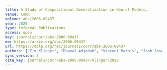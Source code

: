 ```yaml
---
title: A Study of Compositional Generalization in Neural Models.
venue: CoRR
volume: abs/2006.09437
year: 2020
type: Informal Publications
access: open
key: journals/corr/abs-2006-09437
ee: https://arxiv.org/abs/2006.09437
url: https://dblp.org/rec/journals/corr/abs-2006-09437
authors: ["Tim Klinger", "Dhaval Adjodah", "Vincent Marois", "Josh Joseph", "Matthew Riemer", "Alex &apos;Sandy&apos; Pentland", "Murray Campbell"]
sync_version: 3
cite_key: journals/corr/abs-2006-09437/Klinger/2020
---
```

